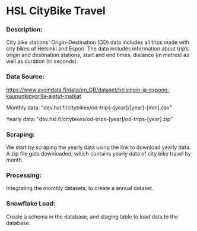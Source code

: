 # HSL CityBike Travel  

### Description:  

City bike stations’ Origin-Destination (OD) data includes all trips made with city bikes of Helsinki and Espoo. The data includes information about trip’s origin and destination stations, start and end times, distance (in metres) as well as duration (in seconds).


### Data Source:

https://www.avoindata.fi/data/en_GB/dataset/helsingin-ja-espoon-kaupunkipyorilla-ajatut-matkat

Monthly data: "dev.hsl.fi/citybikes/od-trips-[year]/[year]-[mm].csv" 

Yearly data: "dev.hsl.fi/citybikes/od-trips-[year]/od-trips-[year].zip" 

### Scraping:  

We start by scraping the yearly data using the link to download yearly data. A zip file gets downloaded, which contains yearly data of city bike travel by month.


### Processing:  

Integrating the monthly datasets, to create a annual dataset.


### Snowflake Load:  

Create a schema in the database, and staging table to load data to the database.




